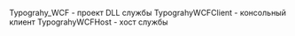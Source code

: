 Typograhy_WCF - проект DLL службы
TypograhyWCFClient - консольный клиент
TypograhyWCFHost - хост службы